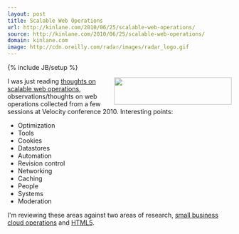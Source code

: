 ```yaml
---
layout: post
title: Scalable Web Operations
url: http://kinlane.com/2010/06/25/scalable-web-operations/
source: http://kinlane.com/2010/06/25/scalable-web-operations/
domain: kinlane.com
image: http://cdn.oreilly.com/radar/images/radar_logo.gif
---
```

{% include JB/setup %}

<p>
     <img class="alignnone c1" title="Radar Logo" src="http://cdn.oreilly.com/radar/images/radar_logo.gif" alt="" width="264" height="61" align="right" />I was just reading <a href="http://www.royans.net/arch/thoughts-on-scalable-web-operations/?utm_source=feedburner&amp;utm_medium=feed&amp;utm_campaign=Feed%3A+arch+%28Scalable+web+architectures%29&amp;utm_content=Google+Reader">thoughts on scalable web operations</a>, observations/thoughts on web operations collected from a few sessions at Velocity conference 2010. Interesting points:
</p>
<ul class="mainlist">
     <li>Optimization
     </li>
     <li>Tools
     </li>
     <li>Cookies
     </li>
     <li>Datastores
     </li>
     <li>Automation
     </li>
     <li>Revision control
     </li>
     <li>Networking
     </li>
     <li>Caching
     </li>
     <li>People
     </li>
     <li>Systems
     </li>
     <li>Moderation
     </li>
</ul>
<p>
     I'm reviewing these areas against two areas of research, <a href="http://www.kinlane.com/2010/06/amazon-cloud-small-business-setup/">small business cloud operations</a> and <a href="http://www.kinlane.com/category/html-5/">HTML5</a>.
</p>